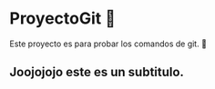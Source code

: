 # ProyectoGit 🙈

Este proyecto es para probar los comandos de git. 🥴

## Joojojojo este es un subtitulo.
